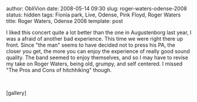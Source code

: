 author: ObliVion
date: 2008-05-14 09:30
slug: roger-waters-odense-2008
status: hidden
tags: Fionia park, Live, Odense, Pink Floyd, Roger Waters
title: Roger Waters, Odense 2008
template: post


I liked this concert quite a lot better than the one in Augustenborg
last year, I was a afraid of another bad experience. This time we were
right there up front. Since "the man" seems to have decided not to press
his PA, the closer you get, the more you can enjoy the experience of
really good sound quality. The band seemed to enjoy themselves, and so I
may have to revise my take on Roger Waters, being old, grumpy, and self
centered. I missed "The Pros and Cons of hitchhiking" though.

 

[gallery]
